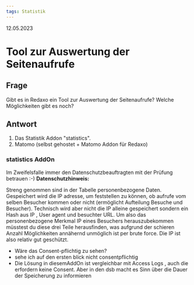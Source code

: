 ```yaml
---
tags: Statistik
---
```


12.05.2023

# Tool zur Auswertung der Seitenaufrufe


## Frage

Gibt es in Redaxo ein Tool zur Auswertung der Seitenaufrufe?
Welche Möglichkeiten gibt es noch?


## Antwort

1. Das Statistik Addon "statistics".
2. Matomo (selbst gehostet + Matomo Addon für Redaxo)


### statistics AddOn
Im Zweifelsfalle immer den Datenschutzbeauftragten mit der Prüfung betrauen :-)
**Datenschutzhinweis:**

Streng genommen sind in der Tabelle personenbezogene Daten.  
Gespeichert wird die IP adresse, um feststellen zu können, ob aufrufe vom selben Besucher kommen oder nicht (ermöglicht Aufteilung Besuche und Besucher). Technisch wird aber nicht die IP alleine gespeichert sondern ein Hash aus IP , User agent und besuchter URL. Um also das personenbezogene Merkmal IP eines Besuchers herauszubekommen müsstest du diese drei Teile herausfinden, was aufgrund der schieren Anzahl Möglichkeiten annähernd unmöglich ist per brute force. Die IP ist also relativ gut geschützt.

- Wäre das Consent-pflichtig zu sehen?
- sehe ich auf den ersten blick nicht consentpflichtig
- Die Lösung in diesemAddOn ist vergleichbar mit Access Logs , auch die erfordern keine Consent. Aber in den dsb macht es Sinn über die Dauer der Speicherung zu informieren


